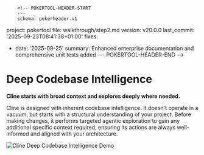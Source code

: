         <!-- POKERTOOL-HEADER-START
        ---
        schema: pokerheader.v1
project: pokertool
file: walkthrough/step2.md
version: v20.0.0
last_commit: '2025-09-23T08:41:38+01:00'
fixes:
- date: '2025-09-25'
  summary: Enhanced enterprise documentation and comprehensive unit tests added
        ---
        POKERTOOL-HEADER-END -->
# Deep Codebase Intelligence

**Cline starts with broad context and explores deeply where needed.**

Cline is designed with inherent codebase intelligence. It doesn't operate in a vacuum, but starts with a structural understanding of your project. Before making changes, it performs targeted agentic exploration to gain any additional specific context required, ensuring its actions are always well-informed and aligned with your architecture.

![Cline Deep Codebase Intelligence Demo](https://storage.googleapis.com/cline_public_images/docs/assets/cline-reading-codebase-hifi-2_compress.webp)
